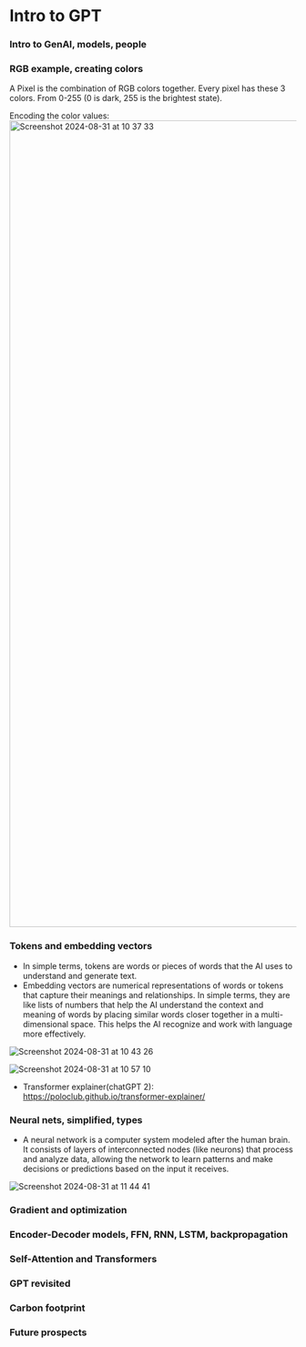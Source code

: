 # Intro to GPT

### Intro to GenAI, models, people

### RGB example, creating colors

A Pixel is the combination of RGB colors together. Every pixel has these 3 colors. From 0-255 (0 is dark, 255 is the brightest state). 

Encoding the color values:
<img width="1417" alt="Screenshot 2024-08-31 at 10 37 33" src="https://github.com/user-attachments/assets/385d6c08-d3a5-4e74-8373-51f2b8896b6c">


### Tokens and embedding vectors

- In simple terms, tokens are words or pieces of words that the AI uses to understand and generate text. 
- Embedding vectors are numerical representations of words or tokens that capture their meanings and relationships. 
In simple terms, they are like lists of numbers that help the AI understand the context and meaning of words by placing similar words closer together in a multi-dimensional space. 
This helps the AI recognize and work with language more effectively.

![Screenshot 2024-08-31 at 10 43 26](https://github.com/user-attachments/assets/b0da8cb0-0f86-4378-a058-ab1e1246637f)

![Screenshot 2024-08-31 at 10 57 10](https://github.com/user-attachments/assets/c140e779-6380-492b-8d57-e2ea8fa7aaff)

- Transformer explainer(chatGPT 2): https://poloclub.github.io/transformer-explainer/
  

### Neural nets, simplified, types

- A neural network is a computer system modeled after the human brain. It consists of layers of interconnected nodes (like neurons)
that process and analyze data, allowing the network to learn patterns and make decisions or predictions based on the input it receives.

![Screenshot 2024-08-31 at 11 44 41](https://github.com/user-attachments/assets/a24c159b-67cf-475b-b290-0456d1ade914)


### Gradient and optimization

### Encoder-Decoder models, FFN, RNN, LSTM, backpropagation

### Self-Attention and Transformers

### GPT revisited

### Carbon footprint

### Future prospects


